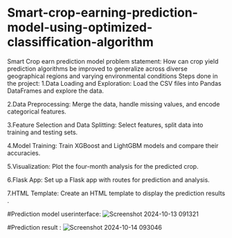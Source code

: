 # Smart-crop-earning-prediction-model-using-optimized-classiffication-algorithm
Smart Crop earn prediction model
problem statement: How can crop yield prediction algorithms be improved to generalize across diverse geographical regions and varying environmental conditions
Steps done in the project:
1.Data Loading and
 Exploration: Load the CSV files into Pandas DataFrames and explore the data.

2.Data Preprocessing: Merge the data, handle missing values, and encode categorical features.

3.Feature Selection and Data Splitting: Select features, split data into training and testing sets.

4.Model Training: Train XGBoost and LightGBM models and compare their accuracies.

5.Visualization: Plot the four-month analysis for the predicted crop.

6.Flask App: Set up a Flask app with routes for prediction and analysis.

7.HTML Template: Create an HTML template to display the prediction results .

#Prediction model userinterface:
![Screenshot 2024-10-13 091321](https://github.com/user-attachments/assets/97e969f5-a44f-47bd-a909-d30f1784b70d)

#Prediction result :
![Screenshot 2024-10-14 093046](https://github.com/user-attachments/assets/06e73c6c-dafd-4680-819e-d408b3d12d25)
